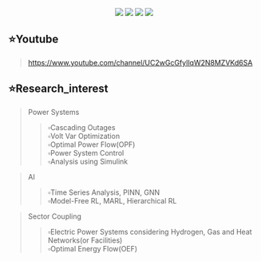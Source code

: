 <p align="center">
<img src="https://img.shields.io/badge/Python-3776AB?style=flat&logo=Python&logoColor=white"/>
<img src="https://img.shields.io/badge/Pytorch-EE4C2C?style=flat&logo=Pytorch&logoColor=white"/>
<img src="https://img.shields.io/badge/Matlab-blue?style=flat=Pytorch&logoColor=white"/>
<img src="https://img.shields.io/badge/Simulink-orange?style=flat=Pytorch&logoColor=white"/>
</p>


## ⭐Youtube
> https://www.youtube.com/channel/UC2wGcGfyIlqW2N8MZVKd6SA


## ⭐Research_interest
> Power Systems
>> ▫️Cascading Outages<br/>
>> ▫️Volt Var Optimization<br/>
>> ▫️Optimal Power Flow(OPF)<br/>
>> ▫️Power System Control<br/>
>> ▫️Analysis using Simulink

> AI
>> ▫️Time Series Analysis, PINN, GNN<br/>
>> ▫️Model-Free RL, MARL, Hierarchical RL

> Sector Coupling
>> ▫️Electric Power Systems considering Hydrogen, Gas and Heat Networks(or Facilities)<br/>
>> ▫️Optimal Energy Flow(OEF) 


<!--
**powerflow77/powerflow77** is a ✨ _special_ ✨ repository because its `README.md` (this file) appears on your GitHub profile.

마크다운
https://powerflow77.github.io/

Here are some ideas to get you started:

- 🔭 I’m currently working on ...
- 🌱 I’m currently learning ...
- 👯 I’m looking to collaborate on ...
- 🤔 I’m looking for help with ...
- 💬 Ask me about ...
- 📫 How to reach me: ...
- 😄 Pronouns: ...
- ⚡ Fun fact: ...
-->
